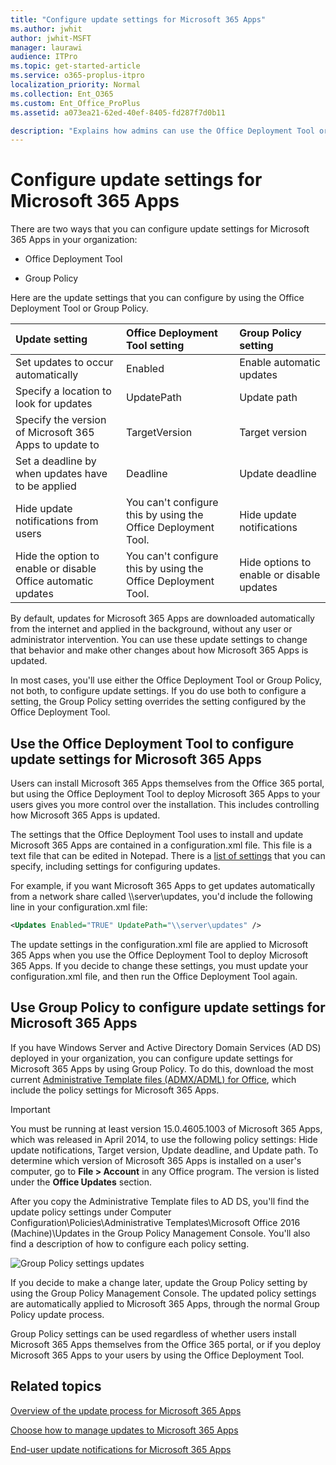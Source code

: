 ```yaml
---
title: "Configure update settings for Microsoft 365 Apps"
ms.author: jwhit
author: jwhit-MSFT
manager: laurawi
audience: ITPro
ms.topic: get-started-article
ms.service: o365-proplus-itpro
localization_priority: Normal
ms.collection: Ent_O365
ms.custom: Ent_Office_ProPlus
ms.assetid: a073ea21-62ed-40ef-8405-fd287f7d0b11

description: "Explains how admins can use the Office Deployment Tool or Group Policy to Configure update settings for Microsoft 365 Apps."
---
```


# Configure update settings for Microsoft 365 Apps
  
There are two ways that you can configure update settings for Microsoft 365 Apps in your organization:
  
- Office Deployment Tool
    
- Group Policy
    
Here are the update settings that you can configure by using the Office Deployment Tool or Group Policy.
  
|**Update setting**|**Office Deployment Tool setting**|**Group Policy setting**|
|:-----|:-----|:-----|
|Set updates to occur automatically  <br/> |Enabled  <br/> |Enable automatic updates  <br/> |
|Specify a location to look for updates  <br/> |UpdatePath  <br/> |Update path  <br/> |
|Specify the version of Microsoft 365 Apps to update to  <br/> |TargetVersion  <br/> |Target version  <br/> |
|Set a deadline by when updates have to be applied  <br/> |Deadline  <br/> |Update deadline  <br/> |
|Hide update notifications from users  <br/> |You can't configure this by using the Office Deployment Tool.  <br/> |Hide update notifications  <br/> |
|Hide the option to enable or disable Office automatic updates  <br/> |You can't configure this by using the Office Deployment Tool.  <br/> |Hide options to enable or disable updates  <br/> |
   
By default, updates for Microsoft 365 Apps are downloaded automatically from the internet and applied in the background, without any user or administrator intervention. You can use these update settings to change that behavior and make other changes about how Microsoft 365 Apps is updated.
  
In most cases, you'll use either the Office Deployment Tool or Group Policy, not both, to configure update settings. If you do use both to configure a setting, the Group Policy setting overrides the setting configured by the Office Deployment Tool.
  
## Use the Office Deployment Tool to configure update settings for Microsoft 365 Apps
<a name="ODT"> </a>

Users can install Microsoft 365 Apps themselves from the Office 365 portal, but using the Office Deployment Tool to deploy Microsoft 365 Apps to your users gives you more control over the installation. This includes controlling how Microsoft 365 Apps is updated.
  
The settings that the Office Deployment Tool uses to install and update Microsoft 365 Apps are contained in a configuration.xml file. This file is a text file that can be edited in Notepad. There is a [list of settings](office-deployment-tool-configuration-options.md) that you can specify, including settings for configuring updates.
  
For example, if you want Microsoft 365 Apps to get updates automatically from a network share called  \\\server\updates, you'd include the following line in your configuration.xml file:
  
```xml
<Updates Enabled="TRUE" UpdatePath="\\server\updates" />
```

The update settings in the configuration.xml file are applied to Microsoft 365 Apps when you use the Office Deployment Tool to deploy Microsoft 365 Apps. If you decide to change these settings, you must update your configuration.xml file, and then run the Office Deployment Tool again.
  
## Use Group Policy to configure update settings for Microsoft 365 Apps
<a name="GP"> </a>

If you have Windows Server and Active Directory Domain Services (AD DS) deployed in your organization, you can configure update settings for Microsoft 365 Apps by using Group Policy. To do this, download the most current [Administrative Template files (ADMX/ADML) for Office](https://www.microsoft.com/download/details.aspx?id=49030), which include the policy settings for Microsoft 365 Apps.
  
> [!IMPORTANT]
>  You must be running at least version 15.0.4605.1003 of Microsoft 365 Apps, which was released in April 2014, to use the following policy settings: Hide update notifications, Target version, Update deadline, and Update path.  To determine which version of Microsoft 365 Apps is installed on a user's computer, go to **File > Account** in any Office program. The version is listed under the **Office Updates** section.
  
After you copy the Administrative Template files to AD DS, you'll find the update policy settings under Computer Configuration\\Policies\\Administrative Templates\\Microsoft Office 2016 (Machine)\\Updates in the Group Policy Management Console. You'll also find a description of how to configure each policy setting.
  
![Group Policy settings updates](images/86a9781c-0e91-4e5d-b334-7a0d07d85466.jpg)
  
If you decide to make a change later, update the Group Policy setting by using the Group Policy Management Console. The updated policy settings are automatically applied to Microsoft 365 Apps, through the normal Group Policy update process.
  
Group Policy settings can be used regardless of whether users install Microsoft 365 Apps themselves from the Office 365 portal, or if you deploy Microsoft 365 Apps to your users by using the Office Deployment Tool.
  
   
## Related topics
[Overview of the update process for Microsoft 365 Apps](overview-update-process-microsoft-365-apps.md)
  
[Choose how to manage updates to Microsoft 365 Apps](choose-how-manage-updates-microsoft-365-apps.md)
  
[End-user update notifications for Microsoft 365 Apps](end-user-update-notifications-microsoft-365-apps.md)

